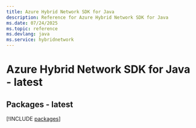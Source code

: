 ```yaml
---
title: Azure Hybrid Network SDK for Java
description: Reference for Azure Hybrid Network SDK for Java
ms.date: 07/24/2025
ms.topic: reference
ms.devlang: java
ms.service: hybridnetwork
---
```

# Azure Hybrid Network SDK for Java - latest
## Packages - latest
[!INCLUDE [packages](hybrid-network-index.md)]
